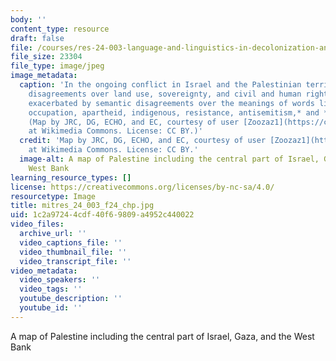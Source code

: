 ```yaml
---
body: ''
content_type: resource
draft: false
file: /courses/res-24-003-language-and-linguistics-in-decolonization-and-liberation-struggles-in-haiti-palestine-and-israel-fall-2024/israel-base-map.jpg
file_size: 23304
file_type: image/jpeg
image_metadata:
  caption: 'In the ongoing conflict in Israel and the Palestinian territories, political
    disagreements over land use, sovereignty, and civil and human rights have been
    exacerbated by semantic disagreements over the meanings of words like *Intifadeh,
    occupation, apartheid, indigenous, resistance, antisemitism,* and *genocide.*
    (Map by JRC, DG, ECHO, and EC, courtesy of user [Zoozaz1](https://commons.wikimedia.org/w/index.php?curid=105118032)
    at Wikimedia Commons. License: CC BY.)'
  credit: 'Map by JRC, DG, ECHO, and EC, courtesy of user [Zoozaz1](https://commons.wikimedia.org/w/index.php?curid=105118032)
    at Wikimedia Commons. License: CC BY.'
  image-alt: A map of Palestine including the central part of Israel, Gaza, and the
    West Bank
learning_resource_types: []
license: https://creativecommons.org/licenses/by-nc-sa/4.0/
resourcetype: Image
title: mitres_24_003_f24_chp.jpg
uid: 1c2a9724-4cdf-40f6-9809-a4952c440022
video_files:
  archive_url: ''
  video_captions_file: ''
  video_thumbnail_file: ''
  video_transcript_file: ''
video_metadata:
  video_speakers: ''
  video_tags: ''
  youtube_description: ''
  youtube_id: ''
---
```

A map of Palestine including the central part of Israel, Gaza, and the West Bank